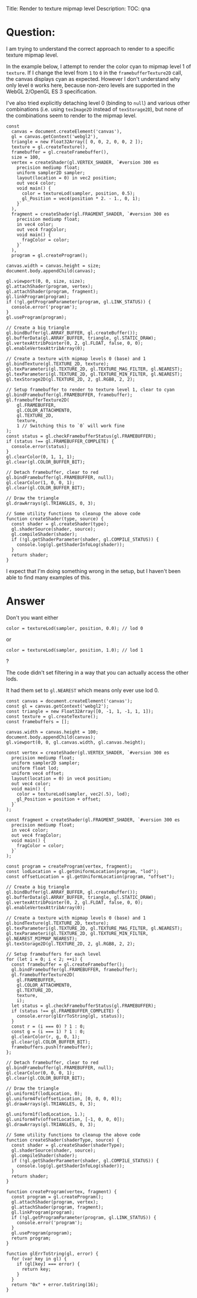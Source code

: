 Title: Render to texture mipmap level
Description:
TOC: qna

# Question:

I am trying to understand the correct approach to render to a specific texture mipmap level.

In the example below, I attempt to render the color cyan to mipmap level 1 of `texture`. If I change the level from `1` to `0` in the `framebufferTexture2D` call, the canvas displays cyan as expected. However I don't understand why only level `0` works here, because non-zero levels are supported in the WebGL 2/OpenGL ES 3 specification.

I've also tried explicitly detaching level 0 (binding to `null`) and various other combinations (i.e. using `texImage2D` instead of `texStorage2D`), but none of the combinations seem to render to the mipmap level.

<!-- begin snippet: js hide: false console: true babel: false -->

<!-- language: lang-js -->

    const
      canvas = document.createElement('canvas'),
      gl = canvas.getContext('webgl2'),
      triangle = new Float32Array([ 0, 0, 2, 0, 0, 2 ]);
      texture = gl.createTexture(),
      framebuffer = gl.createFramebuffer(),
      size = 100,
      vertex = createShader(gl.VERTEX_SHADER, `#version 300 es
        precision mediump float;
        uniform sampler2D sampler;
        layout(location = 0) in vec2 position;
        out vec4 color;
        void main() {
          color = textureLod(sampler, position, 0.5);
          gl_Position = vec4(position * 2. - 1., 0, 1);
        }`
      ),
      fragment = createShader(gl.FRAGMENT_SHADER, `#version 300 es
        precision mediump float;
        in vec4 color;
        out vec4 fragColor;
        void main() {
          fragColor = color;
        }`
      ),
      program = gl.createProgram();

    canvas.width = canvas.height = size;
    document.body.appendChild(canvas);

    gl.viewport(0, 0, size, size);
    gl.attachShader(program, vertex);
    gl.attachShader(program, fragment);
    gl.linkProgram(program);
    if (!gl.getProgramParameter(program, gl.LINK_STATUS)) {
      console.error('program');
    }
    gl.useProgram(program);

    // Create a big triangle
    gl.bindBuffer(gl.ARRAY_BUFFER, gl.createBuffer());
    gl.bufferData(gl.ARRAY_BUFFER, triangle, gl.STATIC_DRAW);
    gl.vertexAttribPointer(0, 2, gl.FLOAT, false, 0, 0);
    gl.enableVertexAttribArray(0);

    // Create a texture with mipmap levels 0 (base) and 1
    gl.bindTexture(gl.TEXTURE_2D, texture);
    gl.texParameteri(gl.TEXTURE_2D, gl.TEXTURE_MAG_FILTER, gl.NEAREST);
    gl.texParameteri(gl.TEXTURE_2D, gl.TEXTURE_MIN_FILTER, gl.NEAREST);
    gl.texStorage2D(gl.TEXTURE_2D, 2, gl.RGB8, 2, 2);

    // Setup framebuffer to render to texture level 1, clear to cyan
    gl.bindFramebuffer(gl.FRAMEBUFFER, framebuffer);
    gl.framebufferTexture2D(
        gl.FRAMEBUFFER,
        gl.COLOR_ATTACHMENT0,
        gl.TEXTURE_2D,
        texture,
        1 // Switching this to `0` will work fine
    );
    const status = gl.checkFramebufferStatus(gl.FRAMEBUFFER);
    if (status !== gl.FRAMEBUFFER_COMPLETE) {
      console.error(status);
    }
    gl.clearColor(0, 1, 1, 1);
    gl.clear(gl.COLOR_BUFFER_BIT);

    // Detach framebuffer, clear to red
    gl.bindFramebuffer(gl.FRAMEBUFFER, null);
    gl.clearColor(1, 0, 0, 1);
    gl.clear(gl.COLOR_BUFFER_BIT);

    // Draw the triangle
    gl.drawArrays(gl.TRIANGLES, 0, 3);

    // Some utility functions to cleanup the above code
    function createShader(type, source) {
      const shader = gl.createShader(type);
      gl.shaderSource(shader, source);
      gl.compileShader(shader);
      if (!gl.getShaderParameter(shader, gl.COMPILE_STATUS)) {
        console.log(gl.getShaderInfoLog(shader));
      }
      return shader;
    }
<!-- end snippet -->

I expect that I'm doing something wrong in the setup, but I haven't been able to find many examples of this.

# Answer

Don't you want either

    color = textureLod(sampler, position, 0.0); // lod 0

or

    color = textureLod(sampler, position, 1.0); // lod 1

?

The code didn't set filtering in a way that you can actually access the other lods. 

It had them set to `gl.NEAREST` which means only ever use lod 0.

<!-- begin snippet: js hide: false console: true babel: false -->

<!-- language: lang-js -->

    const canvas = document.createElement('canvas');
    const gl = canvas.getContext('webgl2');
    const triangle = new Float32Array([0, -1, 1, -1, 1, 1]);
    const texture = gl.createTexture();
    const framebuffers = [];
      
    canvas.width = canvas.height = 100;
    document.body.appendChild(canvas);
    gl.viewport(0, 0, gl.canvas.width, gl.canvas.height);

    const vertex = createShader(gl.VERTEX_SHADER, `#version 300 es
      precision mediump float;
      uniform sampler2D sampler;
      uniform float lod;
      uniform vec4 offset;
      layout(location = 0) in vec4 position;
      out vec4 color;
      void main() {
        color = textureLod(sampler, vec2(.5), lod);
        gl_Position = position + offset;
      }`
    );

    const fragment = createShader(gl.FRAGMENT_SHADER, `#version 300 es
      precision mediump float;
      in vec4 color;
      out vec4 fragColor;
      void main() {
        fragColor = color;
      }`
    );

    const program = createProgram(vertex, fragment);
    const lodLocation = gl.getUniformLocation(program, "lod");
    const offsetLocation = gl.getUniformLocation(program, "offset");

    // Create a big triangle
    gl.bindBuffer(gl.ARRAY_BUFFER, gl.createBuffer());
    gl.bufferData(gl.ARRAY_BUFFER, triangle, gl.STATIC_DRAW);
    gl.vertexAttribPointer(0, 2, gl.FLOAT, false, 0, 0);
    gl.enableVertexAttribArray(0);

    // Create a texture with mipmap levels 0 (base) and 1
    gl.bindTexture(gl.TEXTURE_2D, texture);
    gl.texParameteri(gl.TEXTURE_2D, gl.TEXTURE_MAG_FILTER, gl.NEAREST);
    gl.texParameteri(gl.TEXTURE_2D, gl.TEXTURE_MIN_FILTER, gl.NEAREST_MIPMAP_NEAREST);
    gl.texStorage2D(gl.TEXTURE_2D, 2, gl.RGB8, 2, 2);

    // Setup framebuffers for each level
    for (let i = 0; i < 2; ++i) {
      const framebuffer = gl.createFramebuffer();
      gl.bindFramebuffer(gl.FRAMEBUFFER, framebuffer);
      gl.framebufferTexture2D(
        gl.FRAMEBUFFER,
        gl.COLOR_ATTACHMENT0,
        gl.TEXTURE_2D,
        texture,
        i);
      let status = gl.checkFramebufferStatus(gl.FRAMEBUFFER);
      if (status !== gl.FRAMEBUFFER_COMPLETE) {
        console.error(glErrToString(gl, status));
      }
      const r = (i === 0) ? 1 : 0;
      const g = (i === 1) ? 1 : 0;
      gl.clearColor(r, g, 0, 1);
      gl.clear(gl.COLOR_BUFFER_BIT);
      framebuffers.push(framebuffer);
    };

    // Detach framebuffer, clear to red
    gl.bindFramebuffer(gl.FRAMEBUFFER, null);
    gl.clearColor(0, 0, 0, 1);
    gl.clear(gl.COLOR_BUFFER_BIT);

    // Draw the triangle
    gl.uniform1f(lodLocation, 0);
    gl.uniform4fv(offsetLocation, [0, 0, 0, 0]);
    gl.drawArrays(gl.TRIANGLES, 0, 3);

    gl.uniform1f(lodLocation, 1.);
    gl.uniform4fv(offsetLocation, [-1, 0, 0, 0]);
    gl.drawArrays(gl.TRIANGLES, 0, 3);

    // Some utility functions to cleanup the above code
    function createShader(shaderType, source) {
      const shader = gl.createShader(shaderType);
      gl.shaderSource(shader, source);
      gl.compileShader(shader);
      if (!gl.getShaderParameter(shader, gl.COMPILE_STATUS)) {
        console.log(gl.getShaderInfoLog(shader));
      }
      return shader;
    }

    function createProgram(vertex, fragment) {
      const program = gl.createProgram();
      gl.attachShader(program, vertex);
      gl.attachShader(program, fragment);
      gl.linkProgram(program);
      if (!gl.getProgramParameter(program, gl.LINK_STATUS)) {
        console.error('program');
      }
      gl.useProgram(program);
      return program;
    }

    function glErrToString(gl, error) {
      for (var key in gl) {
        if (gl[key] === error) {
          return key;
        }
      }
      return "0x" + error.toString(16);
    }

<!-- end snippet -->


